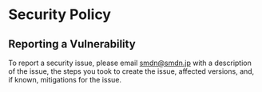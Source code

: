 # Security Policy

## Reporting a Vulnerability

To report a security issue, please email <smdn@smdn.jp> with a description of the issue, the steps you took to create the issue, affected versions, and, if known, mitigations for the issue.
